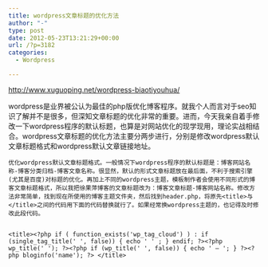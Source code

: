 ```yaml
---
title: wordpress文章标题的优化方法
author: "-"
type: post
date: 2012-05-23T13:21:29+00:00
url: /?p=3182
categories:
  - Wordpress

---
```

<http://www.xuguoping.net/wordpress-biaotiyouhua/>

wordpress是业界被公认为最佳的php版优化博客程序。就我个人而言对于seo知识了解并不是很多，但深知文章标题的优化非常的重要。进而，今天我亲自着手修改一下wordpress程序的默认标题，也算是对网站优化的现学现用，理论实战相结合。wordpress文章标题的优化方法主要分两步进行，分别是修改wordpress默认文章标题格式和wordpress默认文章链接地址。
  
    优化wordpress默认文章标题格式。一般情况下wordpress程序的默认标题是：博客网站名称-博客分类归档-博客文章名称。很显然，默认的形式文章标题放在最后面，不利于搜索引擎(尤其是百度)对标题的优化。再加上不同的wordpress主题，模板制作者会使用不同形式的博客文章标题格式，所以我把徐果萍博客的文章标题改为：博客文章标题-博客网站名称。修改方法非常简单，找到现在所使用的博客主题文件夹，然后找到header.php，将原先<title>与</title>之间的代码用下面的代码替换就行了。如果经常换wordpress主题的，也记得及时修改此段代码。
  
  
    <title><?php if ( function_exists('wp_tag_cloud') ) : if (single_tag_title(' ', false)) { echo ' ' ; } endif; ?><?php wp_title(' '); ?><?php if (wp_title(' ', false)) { echo ' – '; } ?><?php bloginfo('name'); ?> </title>
  
